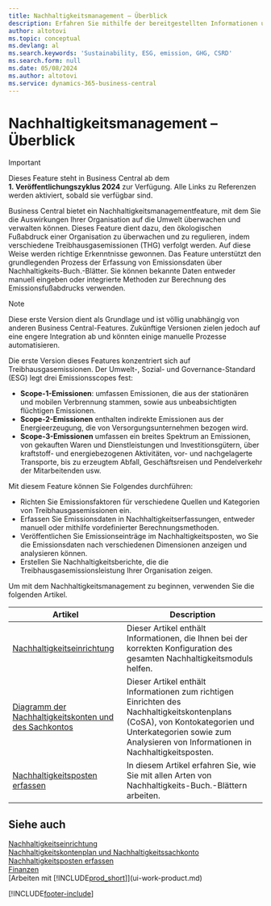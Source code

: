 ```yaml
---
title: Nachhaltigkeitsmanagement – Überblick
description: Erfahren Sie mithilfe der bereitgestellten Informationen und Ressourcen mehr über das Nachhaltigkeitsmanagementfeature.
author: altotovi
ms.topic: conceptual
ms.devlang: al
ms.search.keywords: 'Sustainability, ESG, emission, GHG, CSRD'
ms.search.form: null
ms.date: 05/08/2024
ms.author: altotovi
ms.service: dynamics-365-business-central
---
```


# Nachhaltigkeitsmanagement – Überblick

> [!IMPORTANT]
> Dieses Feature steht in Business Central ab dem **1. Veröffentlichungszyklus 2024** zur Verfügung. Alle Links zu Referenzen werden aktiviert, sobald sie verfügbar sind.

Business Central bietet ein Nachhaltigkeitsmanagementfeature, mit dem Sie die Auswirkungen Ihrer Organisation auf die Umwelt überwachen und verwalten können. Dieses Feature dient dazu, den ökologischen Fußabdruck einer Organisation zu überwachen und zu regulieren, indem verschiedene Treibhausgasemissionen (THG) verfolgt werden. Auf diese Weise werden richtige Erkenntnisse gewonnen. Das Feature unterstützt den grundlegenden Prozess der Erfassung von Emissionsdaten über Nachhaltigkeits-Buch.-Blätter. Sie können bekannte Daten entweder manuell eingeben oder integrierte Methoden zur Berechnung des Emissionsfußabdrucks verwenden.

> [!NOTE]
> Diese erste Version dient als Grundlage und ist völlig unabhängig von anderen Business Central-Features. Zukünftige Versionen zielen jedoch auf eine engere Integration ab und könnten einige manuelle Prozesse automatisieren.

Die erste Version dieses Features konzentriert sich auf Treibhausgasemissionen. Der Umwelt-, Sozial- und Governance-Standard (ESG) legt drei Emissionsscopes fest:

- **Scope-1-Emissionen**: umfassen Emissionen, die aus der stationären und mobilen Verbrennung stammen, sowie aus unbeabsichtigten flüchtigen Emissionen.
- **Scope-2-Emissionen** enthalten indirekte Emissionen aus der Energieerzeugung, die von Versorgungsunternehmen bezogen wird.
- **Scope-3-Emissionen** umfassen ein breites Spektrum an Emissionen, von gekauften Waren und Dienstleistungen und Investitionsgütern, über kraftstoff- und energiebezogenen Aktivitäten, vor- und nachgelagerte Transporte, bis zu erzeugtem Abfall, Geschäftsreisen und Pendelverkehr der Mitarbeitenden usw.

Mit diesem Feature können Sie Folgendes durchführen:

- Richten Sie Emissionsfaktoren für verschiedene Quellen und Kategorien von Treibhausgasemissionen ein.
- Erfassen Sie Emissionsdaten in Nachhaltigkeitserfassungen, entweder manuell oder mithilfe vordefinierter Berechnungsmethoden.
- Veröffentlichen Sie Emissionseinträge im Nachhaltigkeitsposten, wo Sie die Emissionsdaten nach verschiedenen Dimensionen anzeigen und analysieren können.
- Erstellen Sie Nachhaltigkeitsberichte, die die Treibhausgasemissionsleistung Ihrer Organisation zeigen.

Um mit dem Nachhaltigkeitsmanagement zu beginnen, verwenden Sie die folgenden Artikel.

| Artikel | Description |
|---------|-------------|
| [Nachhaltigkeitseinrichtung](finance-sustainability-setup.md) | Dieser Artikel enthält Informationen, die Ihnen bei der korrekten Konfiguration des gesamten Nachhaltigkeitsmoduls helfen. |
| [Diagramm der Nachhaltigkeitskonten und des Sachkontos](finance-sustainability-accounts-ledger.md) | Dieser Artikel enthält Informationen zum richtigen Einrichten des Nachhaltigkeitskontenplans (CoSA), von Kontokategorien und Unterkategorien sowie zum Analysieren von Informationen in Nachhaltigkeitsposten. |
| [Nachhaltigkeitsposten erfassen](finance-sustainability-journal.md) | In diesem Artikel erfahren Sie, wie Sie mit allen Arten von Nachhaltigkeits-Buch.-Blättern arbeiten. |

## Siehe auch

[Nachhaltigkeitseinrichtung](finance-sustainability-setup.md)  
[Nachhaltigkeitskontenplan und Nachhaltigkeitssachkonto](finance-sustainability-accounts-ledger.md)  
[Nachhaltigkeitsposten erfassen](finance-sustainability-journal.md)  
[Finanzen](finance.md)  
[Arbeiten mit [!INCLUDE[prod_short](includes/prod_short.md)]](ui-work-product.md)  

[!INCLUDE[footer-include](includes/footer-banner.md)]
